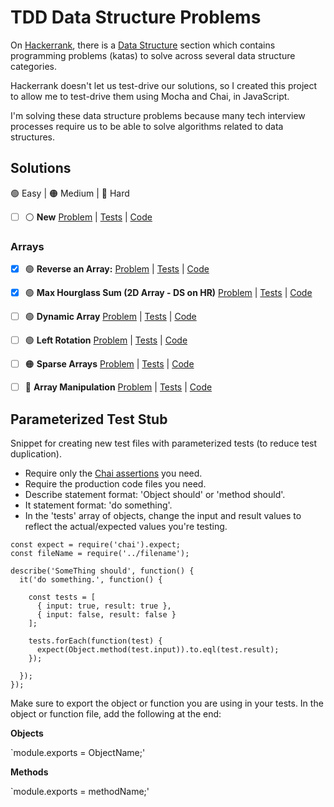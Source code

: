# TDD Data Structure Problems

On [Hackerrank](https://www.hackerrank.com), there is a [Data Structure](https://www.hackerrank.com/domains/data-structures) section which contains programming problems (katas) to solve across several data structure categories.

Hackerrank doesn't let us test-drive our solutions, so I created this project to allow me to test-drive them using Mocha and Chai, in JavaScript.

I'm solving these data structure problems because many tech interview processes require us to be able to solve algorithms related to data structures.

## Solutions
🟢 Easy | 🟠 Medium | 🔴 Hard

- [ ] ⚪ **New** [Problem]() | [Tests]() | [Code]()

### Arrays

- [x] 🟢 **Reverse an Array:** [Problem](https://www.hackerrank.com/challenges/arrays-ds/problem) | [Tests](test/reverse-array_test.js) | [Code](arrays/reverse-array.js)

- [x] 🟢 **Max Hourglass Sum (2D Array - DS on HR)** [Problem](https://www.hackerrank.com/challenges/2d-array/problem) | [Tests](test/max-hourglass-sum_test.js) | [Code](arrays/max-hourglass-sum.js)

- [ ] 🟢 **Dynamic Array** [Problem](https://www.hackerrank.com/challenges/dynamic-array) | [Tests]() | [Code]()

- [ ] 🟢 **Left Rotation** [Problem](https://www.hackerrank.com/challenges/array-left-rotation) | [Tests]() | [Code]()

- [ ] 🟠 **Sparse Arrays** [Problem](https://www.hackerrank.com/challenges/sparse-arrays) | [Tests]() | [Code]()

- [ ] 🔴 **Array Manipulation** [Problem](https://www.hackerrank.com/challenges/crush) | [Tests]() | [Code]()



## Parameterized Test Stub

Snippet for creating new test files with parameterized tests (to reduce test duplication).

- Require only the [Chai assertions](https://www.chaijs.com/guide/styles/) you need.
- Require the production code files you need.
- Describe statement format: 'Object should' or 'method should'.
- It statement format: 'do something'.
- In the 'tests' array of objects, change the input and result values to reflect the actual/expected values you're testing.


```
const expect = require('chai').expect;
const fileName = require('../filename');

describe('SomeThing should', function() {
  it('do something.', function() {

    const tests = [
      { input: true, result: true },
      { input: false, result: false }
    ];

    tests.forEach(function(test) {
      expect(Object.method(test.input)).to.eql(test.result);
    });

  });
});
```

Make sure to export the object or function you are using in your tests. In the object or function file, add the following at the end:

**Objects**

`module.exports = ObjectName;'

**Methods**

`module.exports = methodName;'

